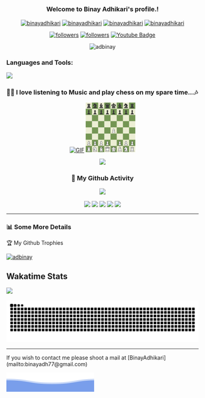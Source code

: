 <h3 align="center">
  Welcome to Binay Adhikari's profile.!
</h3>

<p align="center">
  <a href="https://twitter.com/MeBinay_77" target="blank"><img align="center" src="https://raw.githubusercontent.com/rahuldkjain/github-profile-readme-generator/master/src/images/icons/Social/twitter.svg" alt="binayadhikari" height="30" width="40" /></a>
<a href="https://www.linkedin.com/in/binay-adhikari-6846571b1/" target="blank"><img align="center" src="https://raw.githubusercontent.com/rahuldkjain/github-profile-readme-generator/master/src/images/icons/Social/linked-in-alt.svg" alt="binayadhikari" height="30" width="40" /></a>
<a href="https://www.facebook.com/binay.ad.14" target="blank"><img align="center" src="https://raw.githubusercontent.com/rahuldkjain/github-profile-readme-generator/master/src/images/icons/Social/facebook.svg" alt="binayadhikari" height="30" width="40" /></a>
<a href="https://www.instagram.com/binayadh77/?hl=en" target="blank"><img align="center" src="https://raw.githubusercontent.com/rahuldkjain/github-profile-readme-generator/master/src/images/icons/Social/instagram.svg" alt="binayadhikari" height="30" width="40" /></a>
</p>
<p align="center">
  <a href="https://twitter.com/MeBinay_77">
    <img alt="followers" title="Follow me on Twitter" src="https://custom-icon-badges.herokuapp.com/twitter/follow/MeBinay_77?color=236ad3&labelColor=1da1f2&label=Follow&logo=twitter-outline&logoColor=white&style=for-the-badge"/></a>
  <a href="https://github.com/AdBinay">
    <img alt="followers" title="Follow me on Github" src="https://custom-icon-badges.herokuapp.com/github/followers/AdBinay?color=333333&labelColor=111111&style=for-the-badge&logo=person-add&label=Follow&logoColor=white"/></a>
    <a href="https://twitter.com/MeBinay_77">
      <img src="https://img.shields.io/badge/YouTube-red?style=for-the-badge&logo=youtube&logoColor=white" alt="Youtube Badge"/>
    </a>
    <p align="center"> <img src="https://komarev.com/ghpvc/?username=adbinay&label=Profile%20views&color=0e75b6&style=flat" alt="adbinay" /> </p>
</p>

<h3 align="left">Languages and Tools:</h3>

![](https://skillicons.dev/icons?i=html,css,javascript,typescript,azure,bots,mysql,mongodb,java,git,github,python,django,c,dotnet,r,netlify,postgres,postman,react,vscode,vercel,ruby,workers&perline=20) 


### 👨‍💻 I love listening to Music and play chess on my spare time...🎶

<p align="center">
    <a href="https://open.spotify.com/user/31e3fbrl3vx44htpj4td4cqbmoha" target="_blank"><img  alt="GIF" height="150px" margin-L src="https://media.giphy.com/media/J5B1Y8QZnzXXbLQIBu/giphy.gif" /></a>
  <a href="https://www.chess.com/member/bina0" target="_blank"><img  alt="GIF" height="130px" width="130px" src="chess.gif" /></a>
</p>
<!-- <p align="center">
    <img src="https://img.shields.io/badge/Games%20Played-6487-blue" alt="Games Played" />
</p> -->

<p align="center">
  <a href="https://open.spotify.com/user/31e3fbrl3vx44htpj4td4cqbmoha" target="_blank"><img src="https://spotify.bikram.io/api?theme=dark&rainbow=true" /></a>
</p>


<div align="center">

### 👨 My Github Activity

<img src="https://github-readme-streak-stats.herokuapp.com/?user=AdBinay&theme=algolia&hide_border=true" width="700"/>

![](http://github-profile-summary-cards.vercel.app/api/cards/profile-details?username=AdBinay&theme=github_dark)
![](http://github-profile-summary-cards.vercel.app/api/cards/repos-per-language?username=AdBinay&theme=github_dark)
![](http://github-profile-summary-cards.vercel.app/api/cards/most-commit-language?username=AdBinay&theme=github_dark)
![](http://github-profile-summary-cards.vercel.app/api/cards/stats?username=AdBinay&theme=github_dark)
![](http://github-profile-summary-cards.vercel.app/api/cards/productive-time?username=AdBinay&theme=github_dark&utcOffset=8)

</div>



<hr>


### 📊 Some More Details

<p>🏆 My Github Trophies</p> 

<p> <a href="https://github.com/ryo-ma/github-profile-trophy"><img src="https://github-profile-trophy.vercel.app/?username=AdBinay" alt="adbinay" /></a> </p>

## Wakatime Stats
<p><img src="https://wakatime.com/share/@7f95f4cd-9167-4de0-ab15-da199a0261c7/8638958d-f36c-498f-9a75-58bb69f62925.svg"></p>

<img  src="https://raw.githubusercontent.com/AdBinay/AdBinay/output/snake.svg" alt="Snake animation" /> 
<hr>
If you wish to contact me please shoot a mail at  [BinayAdhikari](mailto:binayadh77@gmail.com)

![](bottom_header.svg)

